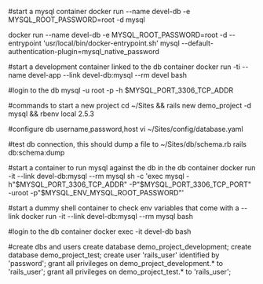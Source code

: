 #start a mysql container
docker run --name devel-db -e MYSQL_ROOT_PASSWORD=root -d mysql

docker run --name devel-db -e MYSQL_ROOT_PASSWORD=root -d --entrypoint 'usr/local/bin/docker-entrypoint.sh' mysql --default-authentication-plugin=mysql_native_password

#start a development container linked to the db container
docker run -ti --name devel-app --link devel-db:mysql --rm devel bash

#login to the db
mysql -u root -p -h $MYSQL_PORT_3306_TCP_ADDR


#commands to start a new project
cd ~/Sites && rails new demo_project -d mysql && rbenv local 2.5.3

#configure db username,password,host
vi ~/Sites/config/database.yaml

#test db connection, this should dump a file to ~/Sites/db/schema.rb
rails db:schema:dump

#start a container to run mysql against the db in the db container
docker run -it --link devel-db:mysql --rm mysql sh -c 'exec mysql -h"$MYSQL_PORT_3306_TCP_ADDR" -P"$MYSQL_PORT_3306_TCP_PORT" -uroot -p"$MYSQL_ENV_MYSQL_ROOT_PASSWORD"'

#start a dummy shell container to check env variables that come with a --link
docker run -it --link devel-db:mysql --rm mysql bash

#login to the db container
docker exec -it devel-db bash

#create dbs and users
create database demo_project_development;
create database demo_project_test;
create user 'rails_user' identified by 'password';
grant all privileges on demo_project_development.* to 'rails_user';
grant all privileges on demo_project_test.* to 'rails_user';

